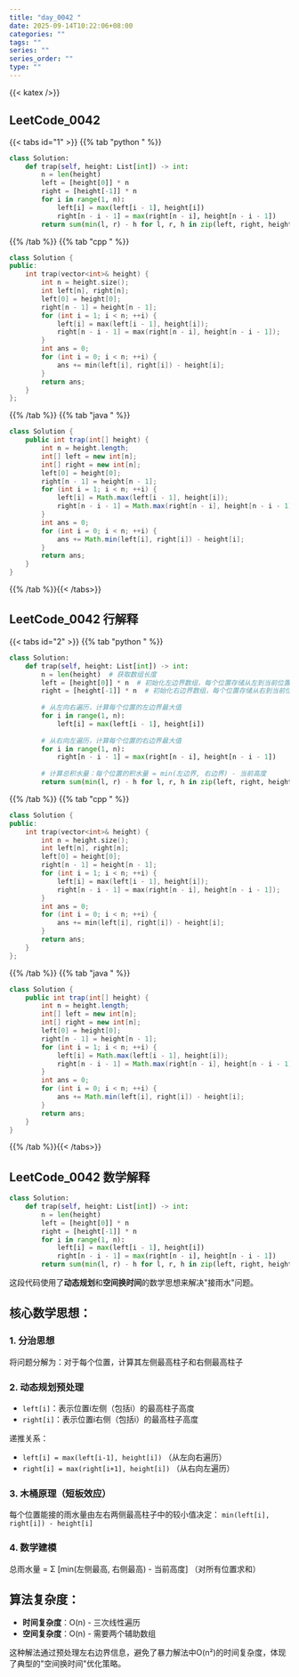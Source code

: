 ```yaml
---
title: "day_0042 "
date: 2025-09-14T10:22:06+08:00
categories: ""
tags: ""
series: ""
series_order: ""
type: ""
---
```


{{< katex />}}


## LeetCode_0042 

{{< tabs id="1" >}}
{{% tab "python " %}}

```python 
class Solution:
    def trap(self, height: List[int]) -> int:
        n = len(height)
        left = [height[0]] * n
        right = [height[-1]] * n
        for i in range(1, n):
            left[i] = max(left[i - 1], height[i])
            right[n - i - 1] = max(right[n - i], height[n - i - 1])
        return sum(min(l, r) - h for l, r, h in zip(left, right, height)) 
```

{{% /tab %}}
{{% tab "cpp " %}}

```cpp 
class Solution {
public:
    int trap(vector<int>& height) {
        int n = height.size();
        int left[n], right[n];
        left[0] = height[0];
        right[n - 1] = height[n - 1];
        for (int i = 1; i < n; ++i) {
            left[i] = max(left[i - 1], height[i]);
            right[n - i - 1] = max(right[n - i], height[n - i - 1]);
        }
        int ans = 0;
        for (int i = 0; i < n; ++i) {
            ans += min(left[i], right[i]) - height[i];
        }
        return ans;
    }
}; 
```

{{% /tab %}}
{{% tab "java " %}}

```java 
class Solution {
    public int trap(int[] height) {
        int n = height.length;
        int[] left = new int[n];
        int[] right = new int[n];
        left[0] = height[0];
        right[n - 1] = height[n - 1];
        for (int i = 1; i < n; ++i) {
            left[i] = Math.max(left[i - 1], height[i]);
            right[n - i - 1] = Math.max(right[n - i], height[n - i - 1]);
        }
        int ans = 0;
        for (int i = 0; i < n; ++i) {
            ans += Math.min(left[i], right[i]) - height[i];
        }
        return ans;
    }
} 
```

{{% /tab %}}{{< /tabs>}}

## LeetCode_0042  行解释

{{< tabs id="2" >}}
{{% tab "python " %}}

```python
class Solution:
    def trap(self, height: List[int]) -> int:
        n = len(height)  # 获取数组长度
        left = [height[0]] * n  # 初始化左边界数组，每个位置存储从左到当前位置的最大高度
        right = [height[-1]] * n  # 初始化右边界数组，每个位置存储从右到当前位置的最大高度
        
        # 从左向右遍历，计算每个位置的左边界最大值
        for i in range(1, n):
            left[i] = max(left[i - 1], height[i])
            
        # 从右向左遍历，计算每个位置的右边界最大值
        for i in range(1, n):
            right[n - i - 1] = max(right[n - i], height[n - i - 1])
            
        # 计算总积水量：每个位置的积水量 = min(左边界, 右边界) - 当前高度
        return sum(min(l, r) - h for l, r, h in zip(left, right, height)) 
```

{{% /tab %}}
{{% tab "cpp " %}}

```cpp 
class Solution {
public:
    int trap(vector<int>& height) {
        int n = height.size();
        int left[n], right[n];
        left[0] = height[0];
        right[n - 1] = height[n - 1];
        for (int i = 1; i < n; ++i) {
            left[i] = max(left[i - 1], height[i]);
            right[n - i - 1] = max(right[n - i], height[n - i - 1]);
        }
        int ans = 0;
        for (int i = 0; i < n; ++i) {
            ans += min(left[i], right[i]) - height[i];
        }
        return ans;
    }
}; 
```

{{% /tab %}}
{{% tab "java " %}}

```java 
class Solution {
    public int trap(int[] height) {
        int n = height.length;
        int[] left = new int[n];
        int[] right = new int[n];
        left[0] = height[0];
        right[n - 1] = height[n - 1];
        for (int i = 1; i < n; ++i) {
            left[i] = Math.max(left[i - 1], height[i]);
            right[n - i - 1] = Math.max(right[n - i], height[n - i - 1]);
        }
        int ans = 0;
        for (int i = 0; i < n; ++i) {
            ans += Math.min(left[i], right[i]) - height[i];
        }
        return ans;
    }
} 
```

{{% /tab %}}{{< /tabs>}}

## LeetCode_0042  数学解释

```python 
class Solution:
    def trap(self, height: List[int]) -> int:
        n = len(height)
        left = [height[0]] * n
        right = [height[-1]] * n
        for i in range(1, n):
            left[i] = max(left[i - 1], height[i])
            right[n - i - 1] = max(right[n - i], height[n - i - 1])
        return sum(min(l, r) - h for l, r, h in zip(left, right, height)) 
```


这段代码使用了**动态规划**和**空间换时间**的数学思想来解决"接雨水"问题。

## 核心数学思想：

### 1. **分治思想**
将问题分解为：对于每个位置，计算其左侧最高柱子和右侧最高柱子

### 2. **动态规划预处理**
- `left[i]`：表示位置i左侧（包括i）的最高柱子高度
- `right[i]`：表示位置i右侧（包括i）的最高柱子高度

递推关系：
- `left[i] = max(left[i-1], height[i])` （从左向右遍历）
- `right[i] = max(right[i+1], height[i])` （从右向左遍历）

### 3. **木桶原理（短板效应）**
每个位置能接的雨水量由左右两侧最高柱子中的较小值决定：
`min(left[i], right[i]) - height[i]`

### 4. **数学建模**
总雨水量 = Σ [min(左侧最高, 右侧最高) - 当前高度] （对所有位置求和）

## 算法复杂度：
- **时间复杂度**：O(n) - 三次线性遍历
- **空间复杂度**：O(n) - 需要两个辅助数组

这种解法通过预处理左右边界信息，避免了暴力解法中O(n²)的时间复杂度，体现了典型的"空间换时间"优化策略。


